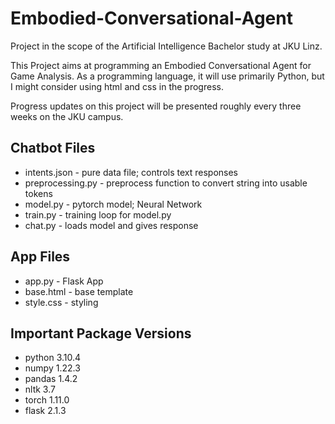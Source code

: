 # Embodied-Conversational-Agent
Project in the scope of the Artificial Intelligence Bachelor study at JKU Linz.

This Project aims at programming an Embodied Conversational Agent for Game Analysis.
As a programming language, it will use primarily Python, but I might consider using html and css in the progress.

Progress updates on this project will be presented roughly every three weeks on the JKU campus.

## Chatbot Files
* intents.json - pure data file; controls text responses
* preprocessing.py - preprocess function to convert string into usable tokens
* model.py - pytorch model; Neural Network
* train.py - training loop for model.py
* chat.py - loads model and gives response

## App Files
* app.py - Flask App
* base.html - base template
* style.css - styling

## Important Package Versions
* python 3.10.4
* numpy 1.22.3
* pandas 1.4.2
* nltk 3.7
* torch 1.11.0
* flask 2.1.3